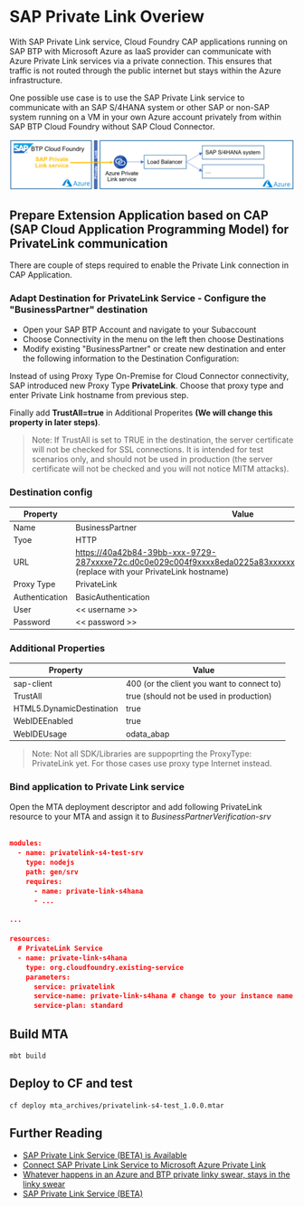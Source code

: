 # SAP Private Link Overiew

With SAP Private Link service, Cloud Foundry CAP applications running on SAP BTP with Microsoft Azure as IaaS provider can communicate with Azure Private Link services via a private connection. This ensures that traffic is not routed through the public internet but stays within the Azure infrastructure.

One possible use case is to use the SAP Private Link service to communicate with an SAP S/4HANA system or other SAP or non-SAP system running on a VM in your own Azure account privately from within SAP BTP Cloud Foundry without SAP Cloud Connector.

![Architecture overview](https://github.com/hterminasyan/privatelink-cap-s4/blob/main/sap_private_link_connection_to_lb.png)


## Prepare Extension Application based on CAP (SAP Cloud Application Programming Model) for PrivateLink communication

There are couple of steps required to enable the Private Link connection in CAP Application. 

### Adapt Destination for PrivateLink Service - Configure the "BusinessPartner" destination

 * Open your SAP BTP Account and navigate to your Subaccount
 * Choose Connectivity in the menu on the left then choose Destinations
 * Modify existing "BusinessPartner" or create new destination and enter the following information to the Destination Configuration:

 Instead of using Proxy Type On-Premise for Cloud Connector connectivity, SAP introduced new Proxy Type  **PrivateLink**. Choose that proxy type and enter Private Link hostname from previous step. 

 Finally add **TrustAll=true** in Additional Properites **(We will change this property in later steps)**.

 > Note: If TrustAll is set to TRUE in the destination, the server certificate will not be checked for SSL connections. It is intended for test scenarios only, and should not be used in production (the server certificate will not be checked and you will not notice MITM attacks). 
  
### Destination config
Property | Value |
--- | --- |
Name | BusinessPartner |
Tyoe | HTTP |
URL | https://40a42b84-39bb-xxx-9729-287xxxxe72c.d0c0e029c004f9xxxx8eda0225a83xxxxxxaae23ff65b.p6.pls.sap.internal (replace with your PrivateLink hostname) |
Proxy Type | PrivateLink |
Authentication | BasicAuthentication |
User | <<  username >> |
Password | <<  password >> |

### Additional Properties
Property | Value |
--- | --- |
sap-client | 400 (or the client you want to connect to) |
TrustAll | true  (should not be used in production) |
HTML5.DynamicDestination | true |
WebIDEEnabled | true |
WebIDEUsage | odata_abap |

>Note: Not all SDK/Libraries are suppoprting the ProxyType: PrivateLink yet. For those cases use proxy type Internet instead.


### Bind application to Private Link service

Open the MTA deployment descriptor and add following PrivateLink resource to your MTA and assign it to *BusinessPartnerVerification-srv*

```json

modules:
  - name: privatelink-s4-test-srv
    type: nodejs
    path: gen/srv
    requires:
      - name: private-link-s4hana
      - ...

...

resources:
  # PrivateLink Service
  - name: private-link-s4hana
    type: org.cloudfoundry.existing-service
    parameters:
      service: privatelink 
      service-name: private-link-s4hana # change to your instance name
      service-plan: standard

```


## Build MTA

```
mbt build 
```


## Deploy to CF and test

```
cf deploy mta_archives/privatelink-s4-test_1.0.0.mtar
```

## Further Reading

  - [SAP Private Link Service (BETA) is Available](https://blogs.sap.com/2021/06/28/sap-private-link-service-beta-is-available/)
  - [Connect SAP Private Link Service to Microsoft Azure Private Link](https://developers.sap.com/tutorials/private-link-microsoft-azure.html)
  - [Whatever happens in an Azure and BTP private linky swear, stays in the linky swear](https://blogs.sap.com/2021/07/02/whatever-happens-in-an-azure-and-btp-private-linky-swear-stays-in-the-linky-swear/)
  - [SAP Private Link Service (BETA)](https://help.sap.com/viewer/product/PRIVATE_LINK/CLOUD/en-US)



